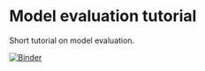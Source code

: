 # Model evaluation tutorial
Short tutorial on model evaluation. 

[![Binder](https://mybinder.org/badge_logo.svg)](https://mybinder.org/v2/gh/vmyrgiotis/model_evaluation_tutorial/master?filepath=model_evaluation_notebook.ipynb) 
